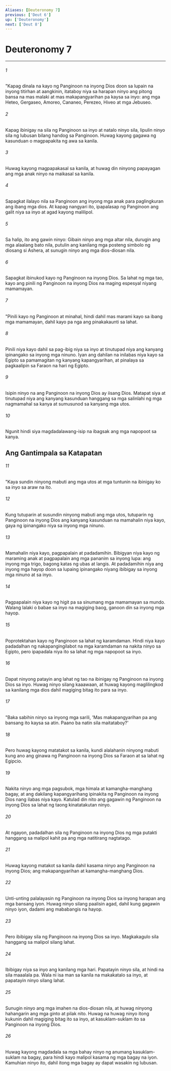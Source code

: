 ```yaml
---
Aliases: [Deuteronomy 7]
previous: ['Deut 6']
up: ['Deuteronomy']
next: ['Deut 8']
---
```

# Deuteronomy 7

***






















###### 1 










"Kapag dinala na kayo ng Panginoon na inyong Dios doon sa lupain na inyong titirhan at aangkinin, itataboy niya sa harapan ninyo ang pitong bansa na mas malaki at mas makapangyarihan pa kaysa sa inyo: ang mga Heteo, Gergaseo, Amoreo, Cananeo, Perezeo, Hiveo at mga Jebuseo. 





















###### 2 










Kapag ibinigay na sila ng Panginoon sa inyo at natalo ninyo sila, lipulin ninyo sila ng lubusan bilang handog sa Panginoon. Huwag kayong gagawa ng kasunduan o magpapakita ng awa sa kanila. 





















###### 3 










Huwag kayong magpapakasal sa kanila, at huwag din ninyong papayagan ang mga anak ninyo na maikasal sa kanila. 





















###### 4 










Sapagkat ilalayo nila sa Panginoon ang inyong mga anak para paglingkuran ang ibang mga dios. At kapag nangyari ito, ipapalasap ng Panginoon ang galit niya sa inyo at agad kayong malilipol. 





















###### 5 










Sa halip, ito ang gawin ninyo: Gibain ninyo ang mga altar nila, durugin ang mga alaalang bato nila, putulin ang kanilang mga posteng simbolo ng diosang si Ashera, at sunugin ninyo ang mga dios-diosan nila. 





















###### 6 










Sapagkat ibinukod kayo ng Panginoon na inyong Dios. Sa lahat ng mga tao, kayo ang pinili ng Panginoon na inyong Dios na maging espesyal niyang mamamayan. 





















###### 7 










"Pinili kayo ng Panginoon at minahal, hindi dahil mas marami kayo sa ibang mga mamamayan, dahil kayo pa nga ang pinakakaunti sa lahat. 





















###### 8 










Pinili niya kayo dahil sa pag-ibig niya sa inyo at tinutupad niya ang kanyang ipinangako sa inyong mga ninuno. Iyan ang dahilan na inilabas niya kayo sa Egipto sa pamamagitan ng kanyang kapangyarihan, at pinalaya sa pagkaalipin sa Faraon na hari ng Egipto. 





















###### 9 










Isipin ninyo na ang Panginoon na inyong Dios ay iisang Dios. Matapat siya at tinutupad niya ang kanyang kasunduan hanggang sa mga salinlahi ng mga nagmamahal sa kanya at sumusunod sa kanyang mga utos. 





















###### 10 










Ngunit hindi siya magdadalawang-isip na ibagsak ang mga napopoot sa kanya.

## Ang Gantimpala sa Katapatan 





















###### 11 










"Kaya sundin ninyong mabuti ang mga utos at mga tuntunin na ibinigay ko sa inyo sa araw na ito. 





















###### 12 










Kung tutuparin at susundin ninyong mabuti ang mga utos, tutuparin ng Panginoon na inyong Dios ang kanyang kasunduan na mamahalin niya kayo, gaya ng ipinangako niya sa inyong mga ninuno. 





















###### 13 










Mamahalin niya kayo, pagpapalain at padadamihin. Bibigyan niya kayo ng maraming anak at pagpapalain ang mga pananim sa inyong lupa: ang inyong mga trigo, bagong katas ng ubas at langis. At padadamihin niya ang inyong mga hayop doon sa lupaing ipinangako niyang ibibigay sa inyong mga ninuno at sa inyo. 





















###### 14 










Pagpapalain niya kayo ng higit pa sa sinumang mga mamamayan sa mundo. Walang lalaki o babae sa inyo na magiging baog, ganoon din sa inyong mga hayop. 





















###### 15 










Poprotektahan kayo ng Panginoon sa lahat ng karamdaman. Hindi niya kayo padadalhan ng nakapangingilabot na mga karamdaman na nakita ninyo sa Egipto, pero ipapadala niya ito sa lahat ng mga napopoot sa inyo. 





















###### 16 










Dapat ninyong patayin ang lahat ng tao na ibinigay ng Panginoon na inyong Dios sa inyo. Huwag ninyo silang kaaawaan, at huwag kayong maglilingkod sa kanilang mga dios dahil magiging bitag ito para sa inyo. 





















###### 17 










"Baka sabihin ninyo sa inyong mga sarili, 'Mas makapangyarihan pa ang bansang ito kaysa sa atin. Paano ba natin sila maitataboy?' 





















###### 18 










Pero huwag kayong matatakot sa kanila, kundi alalahanin ninyong mabuti kung ano ang ginawa ng Panginoon na inyong Dios sa Faraon at sa lahat ng Egipcio. 





















###### 19 










Nakita ninyo ang mga pagsubok, mga himala at kamangha-manghang bagay, at ang dakilang kapangyarihang ipinakita ng Panginoon na inyong Dios nang ilabas niya kayo. Katulad din nito ang gagawin ng Panginoon na inyong Dios sa lahat ng taong kinatatakutan ninyo. 





















###### 20 










At ngayon, padadalhan sila ng Panginoon na inyong Dios ng mga putakti hanggang sa malipol kahit pa ang mga natitirang nagtatago. 





















###### 21 










Huwag kayong matakot sa kanila dahil kasama ninyo ang Panginoon na inyong Dios; ang makapangyarihan at kamangha-manghang Dios. 





















###### 22 










Unti-unting palalayasin ng Panginoon na inyong Dios sa inyong harapan ang mga bansang iyon. Huwag ninyo silang paalisin agad, dahil kung gagawin ninyo iyon, dadami ang mababangis na hayop. 





















###### 23 










Pero ibibigay sila ng Panginoon na inyong Dios sa inyo. Magkakagulo sila hanggang sa malipol silang lahat. 





















###### 24 










Ibibigay niya sa inyo ang kanilang mga hari. Papatayin ninyo sila, at hindi na sila maaalala pa. Wala ni isa man sa kanila na makakatalo sa inyo, at papatayin ninyo silang lahat. 





















###### 25 










Sunugin ninyo ang mga imahen na dios-diosan nila, at huwag ninyong hahangarin ang mga ginto at pilak nito. Huwag na huwag ninyo itong kukunin dahil magiging bitag ito sa inyo, at kasuklam-suklam ito sa Panginoon na inyong Dios. 





















###### 26 










Huwag kayong magdadala sa mga bahay ninyo ng anumang kasuklam-suklam na bagay, para hindi kayo malipol kasama ng mga bagay na iyon. Kamuhian ninyo ito, dahil itong mga bagay ay dapat wasakin ng lubusan.
